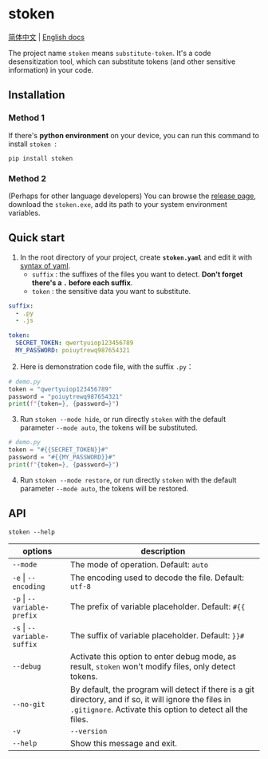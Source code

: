 # stoken 

[简体中文](https://github.com/laorange/stoken/blob/main/README.zh.md) | [English docs](https://github.com/laorange/stoken/blob/main/README.md)

The project name `stoken` means `substitute-token`. It's a code desensitization tool, which can substitute tokens (and other sensitive information) in your code. 

## Installation

### Method 1

If there's **python environment** on your device, you can run this command to install `stoken `:

```
pip install stoken
```

### Method 2

(Perhaps for other language developers) You can browse the [release page](https://github.com/laorange/stoken/releases/), download the `stoken.exe`, add its path to your system environment variables.

## Quick start

1. In the root directory of your project, create **`stoken.yaml`** and edit it with [syntax of yaml](https://en.wikipedia.org/wiki/YAML).
   + `suffix` : the suffixes of the files you want to detect. **Don't forget there's a `.` before each suffix**.
   + `token` : the sensitive data you want to substitute. 

```yaml
suffix:
  - .py
  - .js
  	
token:
  SECRET_TOKEN: qwertyuiop123456789
  MY_PASSWORD: poiuytrewq987654321
```

2. Here is demonstration code file, with the suffix `.py`：

```python
# demo.py
token = "qwertyuiop123456789"
password = "poiuytrewq987654321"
print(f"{token=}, {password=}")
```

3. Run `stoken --mode hide`, or run directly `stoken` with the default parameter `--mode auto`, the tokens will be substituted.

```python
# demo.py
token = "#{{SECRET_TOKEN}}#"
password = "#{{MY_PASSWORD}}#"
print(f"{token=}, {password=}")
```

4. Run `stoken --mode restore`, or run directly `stoken` with the default parameter `--mode auto`, the tokens will be restored.

## API

`stoken --help`

| options                     | description                                                  |
| --------------------------- | ------------------------------------------------------------ |
| `--mode`                    | The mode of operation. Default: `auto`                       |
| `-e` \| `--encoding`        | The encoding used to decode the file. Default: `utf-8`       |
| `-p` \| `--variable-prefix` | The prefix of variable placeholder. Default: `#{{`           |
| `-s` \| `--variable-suffix` | The suffix of variable placeholder. Default: `}}#`           |
| `--debug`                   | Activate this option to enter debug mode, as result, `stoken` won't modify files, only detect tokens. |
| `--no-git`                  | By default, the program will detect if there is a git directory, and if so, it will ignore the files in `.gitignore`. Activate this option to detect all the files. |
| `-v` | `--version`          | Show this version of `stoken`.                               |
| `--help`                    | Show this message and exit.                                  |

